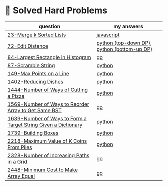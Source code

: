 # 🔴 Solved Hard Problems

| question                                                                                                                                                   | my answers                                                                                                                                                                                                                       |
|------------------------------------------------------------------------------------------------------------------------------------------------------------|----------------------------------------------------------------------------------------------------------------------------------------------------------------------------------------------------------------------------------|
| [23-Merge k Sorted Lists](https://leetcode.com/problems/merge-k-sorted-lists/)                                                                             | [javascript](https://github.com/shayansm2/leetcodeSolutions/blob/main/src/hard/MergeSortedLists.js)                                                                                                                              |
| [72-Edit Distance](https://leetcode.com/problems/edit-distance/)                                                                                           | [python (top-down DP)](https://github.com/shayansm2/leetcodeSolutions/blob/main/src/hard/EditDistance.py), [python (bottom-up DP)](https://github.com/shayansm2/leetcodeSolutions/blob/main/src/hard/LevenshteinEditDistance.py) |
| [84-Largest Rectangle in Histogram](https://leetcode.com/problems/largest-rectangle-in-histogram/)                                                         | [go](https://github.com/shayansm2/leetcodeSolutions/blob/main/src/hard/LargestRectangleHistogram.go)                                                                                                                             |
| [87-Scramble String](https://leetcode.com/problems/scramble-string/)                                                                                       | [python](https://github.com/shayansm2/leetcodeSolutions/blob/main/src/hard/ScrambleString.py)                                                                                                                                    |
| [149-Max Points on a Line](https://leetcode.com/problems/max-points-on-a-line/)                                                                            | [python](https://github.com/shayansm2/leetcodeSolutions/blob/main/src/hard/MaxPointsLine.py)                                                                                                                                     |
| [1402-Reducing Dishes](https://leetcode.com/problems/reducing-dishes/)                                                                                     | [python](https://github.com/shayansm2/leetcodeSolutions/blob/main/src/hard/ReducingDishes.py)                                                                                                                                    |
| [1444-Number of Ways of Cutting a Pizza](https://leetcode.com/problems/number-of-ways-of-cutting-a-pizza/)                                                 | [python](https://github.com/shayansm2/leetcodeSolutions/blob/main/src/hard/NumberWaysCuttingPizza.py)                                                                                                                            |
| [1569-Number of Ways to Reorder Array to Get Same BST](https://leetcode.com/problems/number-of-ways-to-reorder-array-to-get-same-bst/)                     | [go](https://github.com/shayansm2/leetcodeSolutions/blob/main/src/hard/NumberWaysReorderArrayGetSameBST.go)                                                                                                                      |
| [1639-Number of Ways to Form a Target String Given a Dictionary](https://leetcode.com/problems/number-of-ways-to-form-a-target-string-given-a-dictionary/) | [python](https://github.com/shayansm2/leetcodeSolutions/blob/main/src/hard/NumberWaysFormTargetStringGivenDictionary.py)                                                                                                         |
| [1739-Building Boxes](https://leetcode.com/problems/building-boxes/)                                                                                       | [python](https://github.com/shayansm2/leetcodeSolutions/blob/main/src/hard/BuildingBoxes.py)                                                                                                                                     |
| [2218-Maximum Value of K Coins From Piles](https://leetcode.com/problems/maximum-value-of-k-coins-from-piles/)                                             | [python](https://github.com/shayansm2/leetcodeSolutions/blob/main/src/hard/MaximumValueKCoinsFromPiles.py)                                                                                                                       |
| [2328-Number of Increasing Paths in a Grid](https://leetcode.com/problems/number-of-increasing-paths-in-a-grid/)                                           | [go](https://github.com/shayansm2/leetcodeSolutions/blob/main/src/hard/NumberIncreasingPathsGrid.go)                                                                                                                             |
| [2448-Minimum Cost to Make Array Equal](https://leetcode.com/problems/minimum-cost-to-make-array-equal/)                                                   | [go](https://github.com/shayansm2/leetcodeSolutions/blob/main/src/hard/MinimumCostMakeArrayEqual.go)                                                                                                                             |